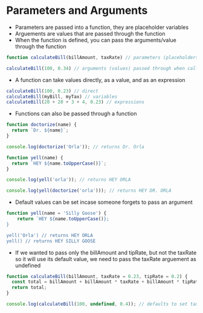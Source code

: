 # Parameters and Arguments

* Parameters are passed into a function, they are placeholder variables
* Arguements are values that are passed through the function
* When the function is defined, you can pass the arguments/value through the function

```javascript
function calculateBill(billAmount, taxRate) // parameters (placeholders)

calculateBill(100, 0.34) // arguments (values) passed through when calling the function
```
* A function can take values directly, as a value, and as an expression

```javascript
calculateBill(100, 0.23) // direct
calculateBill(myBill, myTax) // variables
calculateBill(20 + 20 + 3 + 4, 0.23) // expressions
```

* Functions can also be passed through a function

```javascript
function doctorize(name) {
  return `Dr. ${name}`;
}

console.log(doctorize('Orla')); // returns Dr. Orla

function yell(name) {
  return `HEY ${name.toUpperCase()}`;
}

console.log(yell('orla')); // returns HEY ORLA

console.log(yell(doctorize('orla'))); // returns HEY DR. ORLA
```

* Default values can be set incase someone forgets to pass an argument

```javascript
function yell(name = 'Silly Goose') {
    return `HEY ${name.toUpperCase()};
}

yell('Orla') // returns HEY ORLA
yell() // returns HEY SILLY GOOSE
```

* If we wanted to pass only the billAmount and tipRate, but not the taxRate so it will use its default value, we need to pass the taxRate arguement as undefined

```javascript
function calculateBill(billAmount, taxRate = 0.23, tipRate = 0.2) {
  const total = billAmount + billAmount * taxRate + billAmount * tipRate;
  return total;
}

console.log(calculateBill(100, undefined, 0.4)); // defaults to set taxRate as above in the function parameters
```